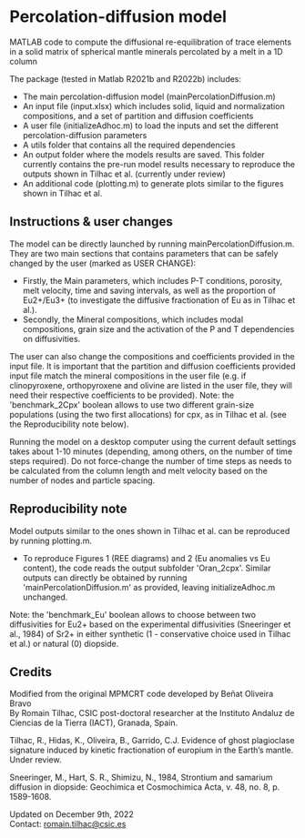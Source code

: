 # Percolation-diffusion model
MATLAB code to compute the diffusional re-equilibration of trace elements in a solid matrix of spherical mantle minerals percolated by a melt in a 1D column
    
The package (tested in Matlab R2021b and R2022b) includes:
- The main percolation-diffusion model (mainPercolationDiffusion.m)
- An input file (input.xlsx) which includes solid, liquid and normalization compositions, and a set of partition and diffusion coefficients
- A user file (initializeAdhoc.m) to load the inputs and set the different percolation-diffusion parameters 
- A utils folder that contains all the required dependencies
- An output folder where the models results are saved. This folder currently contains the pre-run model results necessary to reproduce the outputs shown in Tilhac et al. (currently under review)
- An additional code (plotting.m) to generate plots similar to the figures shown in Tilhac et al.

## Instructions & user changes

The model can be directly launched by running mainPercolationDiffusion.m. 
They are two main sections that contains parameters that can be safely changed by the user (marked as USER CHANGE):
- Firstly, the Main parameters, which includes P-T conditions, porosity, melt velocity, time and saving intervals, as well as the proportion of Eu2+/Eu3+ (to investigate the diffusive fractionation of Eu as in Tilhac et al.).
- Secondly, the Mineral compositions, which includes modal compositions, grain size and the activation of the P and T dependencies on diffusivities.

The user can also change the compositions and coefficients provided in the input file. It is important that the partition and diffusion coefficients provided input file match the mineral compositions in the user file (e.g. if clinopyroxene, orthopyroxene and olivine are listed in the user file, they will need their respective coefficients to be provided). Note: the 'benchmark_2Cpx' boolean allows to use two different grain-size populations (using the two first allocations) for cpx, as in Tilhac et al. (see the Reproducibility note below).

Running the model on a desktop computer using the current default settings takes about 1-10 minutes (depending, among others, on the number of time steps required). Do not force-change the number of time steps as needs to be calculated from the column length and melt velocity based on the number of nodes and particle spacing.

## Reproducibility note

Model outputs similar to the ones shown in Tilhac et al. can be reproduced by running plotting.m.
- To reproduce Figures 1 (REE diagrams) and 2 (Eu anomalies vs Eu content), the code reads the output subfolder 'Oran_2cpx'. Similar outputs can directly be obtained by running 'mainPercolationDiffusion.m' as provided, leaving initializeAdhoc.m unchanged.

Note: the 'benchmark_Eu' boolean allows to choose between two diffusivities for Eu2+ based on the experimental diffusivities (Sneeringer et al., 1984) of Sr2+ in either synthetic (1 - conservative choice used in Tilhac et al.) or natural (0) diopside.

## Credits

Modified from the original MPMCRT code developed by Beñat Oliveira Bravo <br />
By Romain Tilhac, CSIC post-doctoral researcher at the  Instituto Andaluz de Ciencias de la Tierra (IACT), Granada, Spain.

Tilhac, R., Hidas, K., Oliveira, B., Garrido, C.J. Evidence of ghost plagioclase signature induced by kinetic fractionation of europium in the Earth’s mantle. Under review.

Sneeringer, M., Hart, S. R., Shimizu, N., 1984, Strontium and samarium diffusion in diopside: Geochimica et Cosmochimica Acta, v. 48, no. 8, p. 1589-1608.

Updated on December 9th, 2022 <br />
Contact: romain.tilhac@csic.es <br />
